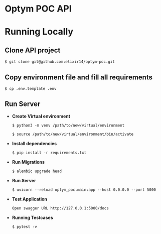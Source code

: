 # Optym POC API

# Running Locally

## Clone API project

    $ git clone git@github.com:elixir14/optym-poc.git


## Copy environment file and fill all requirements

    $ cp .env.template .env


## Run Server
- **Create Virtual environment**

    `$ python3 -m venv /path/to/new/virtual/environment`

  `$ source /path/to/new/virtual/environment/bin/activate`


- **Install dependencies**
    
    `$ pip install -r requirements.txt`


- **Run Migrations**

    `$ alembic upgrade head`


- **Run Server**

    `$ uvicorn --reload optym_poc.main:app --host 0.0.0.0 --port 5000`


- **Test Application**

    `Open swagger URL http://127.0.0.1:5000/docs`


- **Running Testcases**

    `$ pytest -v`
